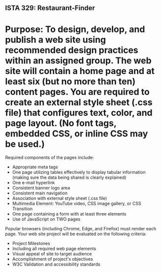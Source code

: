 ## ISTA 329: Restaurant-Finder

# Purpose: To design, develop, and publish a web site using recommended design practices within an assigned group. The web site will contain a home page and at least six (but no more than ten) content pages. You are required to create an external style sheet (.css file) that configures text, color, and page layout. (No font tags, embedded CSS, or inline CSS may be used.)

Required components of the pages include:

- Appropriate meta tags
- One page utilizing tables effectively to display tabular information (making sure the data being shared is clearly explained)
- One e-mail hyperlink
- Consistent banner logo area
- Consistent main navigation
- Association with external style sheet (.css file)
- Multimedia Element: YouTube video, CSS image gallery, or CSS Transition
- One page containing a form with at least three elements
- Use of JavaScript on TWO pages

Popular browsers (including Chrome, Edge, and Firefox) must render each page. Your web site project will be evaluated on the following criteria:

- Project Milestones
- Including all required web page elements
- Visual appeal of site to target audience
- Accomplishment of project's objectives
- W3C Validation and accessibility standards
